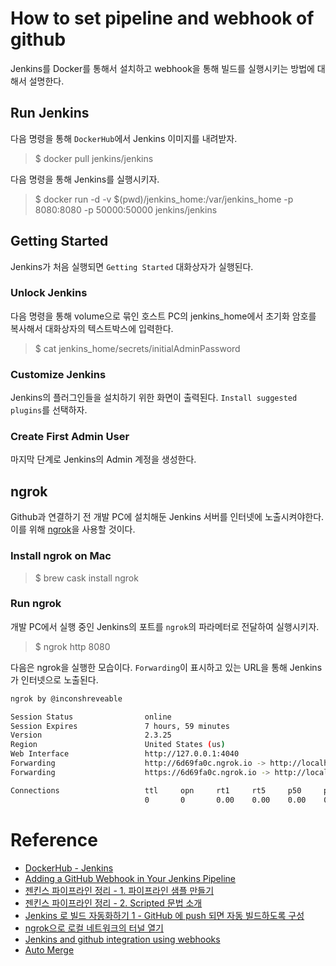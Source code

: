 # How to set pipeline and webhook of github

Jenkins를 Docker를 통해서 설치하고 webhook을 통해 빌드를 실행시키는 방법에 대해서 설명한다. 

## Run Jenkins

다음 명령을 통해 `DockerHub`에서 Jenkins 이미지를 내려받자.

>$ docker pull jenkins/jenkins

다음 명령을 통해 Jenkins를 실행시키자. 

>$ docker run -d -v $(pwd)/jenkins_home:/var/jenkins_home -p 8080:8080 -p 50000:50000  jenkins/jenkins

## Getting Started

Jenkins가 처음 실행되면 `Getting Started` 대화상자가 실행된다. 

### Unlock Jenkins

다음 명령을 통해 volume으로 묶인 호스트 PC의 jenkins_home에서 초기화 암호를 복사해서 대화상자의 텍스트박스에 입력한다. 

>$ cat jenkins_home/secrets/initialAdminPassword

### Customize Jenkins

Jenkins의 플러그인들을 설치하기 위한 화면이 출력된다. `Install suggested plugins`를 선택하자.

### Create First Admin User

마지막 단계로 Jenkins의 Admin 계정을 생성한다. 

## ngrok

Github과 연결하기 전 개발 PC에 설치해둔 Jenkins 서버를 인터넷에 노출시켜야한다. 이를 위해 [ngrok](https://ngrok.com/)을 사용할 것이다.

### Install ngrok on Mac

>$ brew cask install ngrok

### Run ngrok

개발 PC에서 실행 중인 Jenkins의 포트를 `ngrok`의 파라메터로 전달하여 실행시키자. 

>$ ngrok http 8080

다음은 ngrok을 실행한 모습이다. `Forwarding`이 표시하고 있는 URL을 통해 Jenkins가 인터넷으로 노출된다. 

```sh
ngrok by @inconshreveable                                                              (Ctrl+C to quit)

Session Status                online
Session Expires               7 hours, 59 minutes
Version                       2.3.25
Region                        United States (us)
Web Interface                 http://127.0.0.1:4040
Forwarding                    http://6d69fa0c.ngrok.io -> http://localhost:8080
Forwarding                    https://6d69fa0c.ngrok.io -> http://localhost:8080

Connections                   ttl     opn     rt1     rt5     p50     p90
                              0       0       0.00    0.00    0.00    0.00
```

# Reference

* [DockerHub - Jenkins](https://hub.docker.com/r/jenkins/jenkins)
* [Adding a GitHub Webhook in Your Jenkins Pipeline
](https://dzone.com/articles/adding-a-github-webhook-in-your-jenkins-pipeline)
* [젠킨스 파이프라인 정리 - 1. 파이프라인 샘플 만들기](https://jojoldu.tistory.com/355)
* [젠킨스 파이프라인 정리 - 2. Scripted 문법 소개](https://jojoldu.tistory.com/356?category=777282)
* [Jenkins 로 빌드 자동화하기 1 - GitHub 에 push 되면 자동 빌드하도록 구성](https://yaboong.github.io/jenkins/2018/05/14/github-webhook-jenkins/)
* [ngrok으로 로컬 네트워크의 터널 열기](https://blog.outsider.ne.kr/1159)
* [Jenkins and github integration using webhooks](https://blog.tentamen.eu/jenkins-and-github-integration-using-webhooks/)
* [Auto Merge](https://andrewtarry.com/jenkins_git_merges/)
